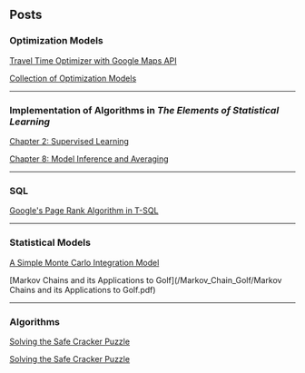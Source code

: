## Posts

### Optimization Models

[Travel Time Optimizer with Google Maps API](/tsp_google/index.html)

[Collection of Optimization Models](/optimization/index.html)

---

### Implementation of Algorithms in ***The Elements of Statistical Learning***

[Chapter 2: Supervised Learning](/ElementsOfStatisticalLearning/Chapter2/ElementsOfStatisticalLearning2.html)

[Chapter 8: Model Inference and Averaging](/ElementsOfStatisticalLearning/Chapter8/EOSL_Ch8.html)

---

### SQL

[Google's Page Rank Algorithm in T-SQL](/PageRank/PageRank.md)

---

### Statistical Models

<a href="https://masonweld.github.io/MonteCarlo/index.html">A Simple Monte Carlo Integration Model</a>

[Markov Chains and its Applications to Golf](/Markov_Chain_Golf/Markov Chains and its Applications to Golf.pdf)

---

### Algorithms

<a href="/SafeCrackerPuzzle/PuzzleSolve.html">Solving the Safe Cracker Puzzle</a>

[Solving the Safe Cracker Puzzle](/SafeCrackerPuzzle/PuzzleSolve.ipynb)
